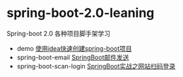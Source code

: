 # spring-boot-2.0-leaning
Spring-boot 2.0 各种项目脚手架学习

 - demo [使用idea快速创建spring-boot项目](http://javakhbd.com/article/details/498678)
 - spring-boot-email [SpringBoot邮件发送](http://javakhbd.com/article/details/4246490)
 - spring-boot-scan-login [SpringBoot实战之网站扫码登录](http://javakhbd.com/article/details/4246490)